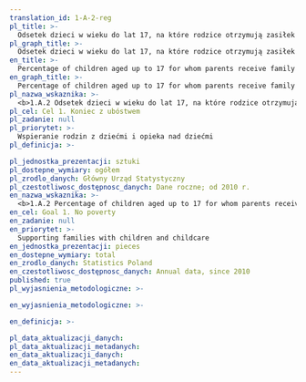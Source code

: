 ```yaml
---
translation_id: 1-A-2-reg
pl_title: >-
  Odsetek dzieci w wieku do lat 17, na które rodzice otrzymują zasiłek rodzinny
pl_graph_title: >-
  Odsetek dzieci w wieku do lat 17, na które rodzice otrzymują zasiłek rodzinny
en_title: >-
  Percentage of children aged up to 17 for whom parents receive family benefits
en_graph_title: >-
  Percentage of children aged up to 17 for whom parents receive family benefits
pl_nazwa_wskaznika: >-
  <b>1.A.2 Odsetek dzieci w wieku do lat 17, na które rodzice otrzymują zasiłek rodzinny</b>
pl_cel: Cel 1. Koniec z ubóstwem
pl_zadanie: null
pl_priorytet: >-
  Wspieranie rodzin z dziećmi i opieka nad dziećmi
pl_definicja: >-

pl_jednostka_prezentacji: sztuki
pl_dostepne_wymiary: ogółem
pl_zrodlo_danych: Główny Urząd Statystyczny
pl_czestotliwosc_dostępnosc_danych: Dane roczne; od 2010 r.
en_nazwa_wskaznika: >-
  <b>1.A.2 Percentage of children aged up to 17 for whom parents receive family benefits</b>
en_cel: Goal 1. No poverty
en_zadanie: null
en_priorytet: >-
  Supporting families with children and childcare
en_jednostka_prezentacji: pieces
en_dostepne_wymiary: total
en_zrodlo_danych: Statistics Poland
en_czestotliwosc_dostępnosc_danych: Annual data, since 2010
published: true
pl_wyjasnienia_metodologiczne: >-

en_wyjasnienia_metodologiczne: >-

en_definicja: >-

pl_data_aktualizacji_danych:
pl_data_aktualizacji_metadanych:
en_data_aktualizacji_danych:
en_data_aktualizacji_metadanych:
---
```

